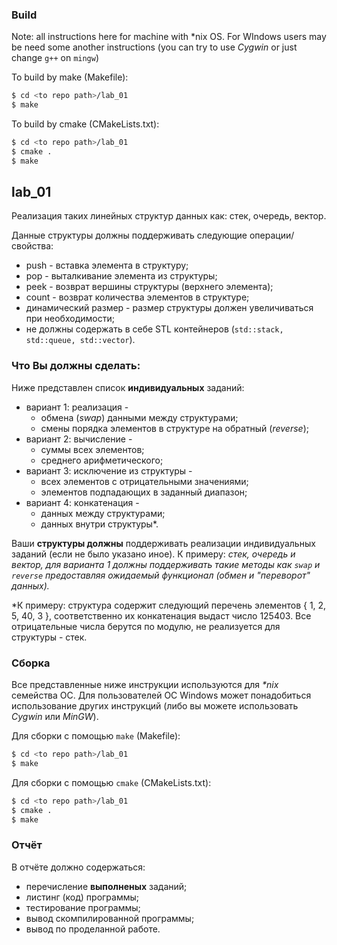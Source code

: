 ### Build

Note: all instructions here for machine with *nix OS. For WIndows users may be need some another instructions (you can try to use *Cygwin* or just change `g++` on `mingw`)

To build by make (Makefile):

```bash
$ cd <to repo path>/lab_01
$ make
```

To build by cmake (CMakeLists.txt):

```bash
$ cd <to repo path>/lab_01
$ cmake .
$ make
```



## lab_01

Реализация таких линейных структур данных как: стек, очередь, вектор.

Данные структуры должны поддерживать следующие операции/свойства:

- push - вставка элемента в структуру;
- pop - выталкивание элемента из структуры;
- peek - возврат вершины структуры (верхнего элемента);
- count - возврат количества элементов в структуре;
- динамический размер - размер структуры должен увеличиваться при необходимости;
- не должны содержать в себе STL контейнеров (`std::stack, std::queue, std::vector`).

### Что Вы должны сделать:

Ниже представлен список **индивидуальных** заданий:

- вариант 1: реализация - 
  - обмена (*swap*) данными между структурами; 
  - смены порядка элементов в структуре на обратный (*reverse*);
- вариант 2: вычисление -
  - суммы всех элементов;
  - среднего арифметического;
- вариант 3: исключение из структуры - 
  - всех элементов с отрицательными значениями;
  - элементов подпадающих в заданный диапазон;
- вариант 4: конкатенация - 
  - данных между структурами;
  - данных внутри структуры*.

Ваши **структуры должны** поддерживать реализации индивидуальных заданий (если не было указано иное). К примеру: *стек, очередь и вектор, для варианта 1 должны поддерживать такие методы как `swap` и `reverse` предоставляя ожидаемый функционал (обмен и "переворот" данных).* 

*К примеру: структура содержит следующий перечень элементов { 1, 2, 5, 40, 3 }, соответственно их конкатенация выдаст число 125403. Все отрицательные числа берутся по модулю, не реализуется для структуры - стек.

### Сборка

Все представленные ниже инструкции используются для _*nix_ семейства ОС.  Для пользователей ОС Windows может понадобиться использование других инструкций (либо вы можете использовать *Cygwin* или *MinGW*).

Для сборки с помощью `make` (Makefile):

```bash
$ cd <to repo path>/lab_01
$ make
```

Для сборки с помощью `cmake` (CMakeLists.txt):

```bash
$ cd <to repo path>/lab_01
$ cmake .
$ make
```

### Отчёт

В отчёте должно содержаться:

- перечисление **выполненых** заданий;
- листинг (код) программы;
- тестирование программы;
- вывод скомпилированной программы;
- вывод по проделанной работе.
